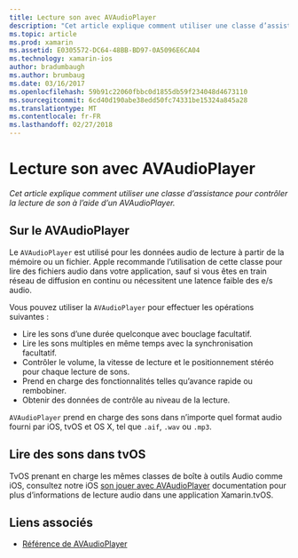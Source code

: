 ```yaml
---
title: Lecture son avec AVAudioPlayer
description: "Cet article explique comment utiliser une classe d’assistance pour contrôler la lecture de son à l’aide d’un AVAudioPlayer."
ms.topic: article
ms.prod: xamarin
ms.assetid: E0305572-DC64-48BB-BD97-0A5096E6CA04
ms.technology: xamarin-ios
author: bradumbaugh
ms.author: brumbaug
ms.date: 03/16/2017
ms.openlocfilehash: 59b91c22060fbbc0d1855db59f234048d4673110
ms.sourcegitcommit: 6cd40d190abe38edd50fc74331be15324a845a28
ms.translationtype: MT
ms.contentlocale: fr-FR
ms.lasthandoff: 02/27/2018
---
```

# <a name="playing-sound-with-avaudioplayer"></a>Lecture son avec AVAudioPlayer

_Cet article explique comment utiliser une classe d’assistance pour contrôler la lecture de son à l’aide d’un AVAudioPlayer._

## <a name="about-the-avaudioplayer"></a>Sur le AVAudioPlayer

Le `AVAudioPlayer` est utilisé pour les données audio de lecture à partir de la mémoire ou un fichier. Apple recommande l’utilisation de cette classe pour lire des fichiers audio dans votre application, sauf si vous êtes en train réseau de diffusion en continu ou nécessitent une latence faible des e/s audio.

Vous pouvez utiliser la `AVAudioPlayer` pour effectuer les opérations suivantes :

- Lire les sons d’une durée quelconque avec bouclage facultatif.
- Lire les sons multiples en même temps avec la synchronisation facultatif.
- Contrôler le volume, la vitesse de lecture et le positionnement stéréo pour chaque lecture de sons.
- Prend en charge des fonctionnalités telles qu’avance rapide ou rembobiner.
- Obtenir des données de contrôle au niveau de la lecture.

`AVAudioPlayer` prend en charge des sons dans n’importe quel format audio fourni par iOS, tvOS et OS X, tel que `.aif`, `.wav` ou `.mp3`.

## <a name="playing-sounds-in-tvos"></a>Lire des sons dans tvOS

TvOS prenant en charge les mêmes classes de boîte à outils Audio comme iOS, consultez notre iOS [son jouer avec AVAudioPlayer](http://developer.xamarin.com/recipes/ios/media/sound/avaudioplayer/) documentation pour plus d’informations de lecture audio dans une application Xamarin.tvOS.



## <a name="related-links"></a>Liens associés

- [Référence de AVAudioPlayer](https://developer.apple.com/library/ios/documentation/AVFoundation/Reference/AVAudioPlayerClassReference/)
